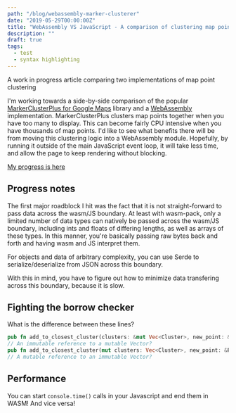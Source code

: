 ```yaml
---
path: "/blog/webassembly-marker-clusterer"
date: "2019-05-29T00:00:00Z"
title: "WebAssembly VS JavaScript - A comparison of clustering map points."
description: ""
draft: true
tags:
  - test
  - syntax highlighting
---
```


A work in progress article comparing two implementations of map point clustering <!-- end -->

I'm working towards a side-by-side comparison of the popular [MarkerClusterPlus for Google Maps](https://github.com/googlemaps/v3-utility-library/tree/master/markerclustererplus) library and a [WebAssembly](https://developer.mozilla.org/en-US/docs/WebAssembly) implementation. MarkerClusterPlus clusters map points together when you have too many to display. This can become fairly CPU intensive when you have thousands of map points. I'd like to see what benefits there will be from moving this clustering logic into a WebAssembly module. Hopefully, by running it outside of the main JavaScript event loop, it will take less time, and allow the page to keep rendering without blocking.

[My progress is here](/lab/webassembly-marker-clusterer) 

## Progress notes

The first major roadblock I hit was the fact that it is not straight-forward to pass data across the wasm/JS boundary. At least with wasm-pack, only a limited number of data types can natively be passed across the wasm/JS boundary, including ints and floats of differing lengths, as well as arrays of these types. In this manner, you're basically passing raw bytes back and forth and having wasm and JS interpret them.

For objects and data of arbitrary complexity, you can use Serde to serialize/deserialize from JSON across this boundary.

With this in mind, you have to figure out how to minimize data transfering across this boundary, because it is slow. 


## Fighting the borrow checker

What is the difference between these lines?
```rust
pub fn add_to_closest_cluster(clusters: &mut Vec<Cluster>, new_point: &Point) {}
// An immutable reference to a mutable Vector?
pub fn add_to_closest_cluster(mut clusters: Vec<Cluster>, new_point: &Point) {}
// A mutable reference to an immutable Vector?
```

## Performance

You can start `console.time()` calls in your Javascript and end them in WASM! And vice versa!
